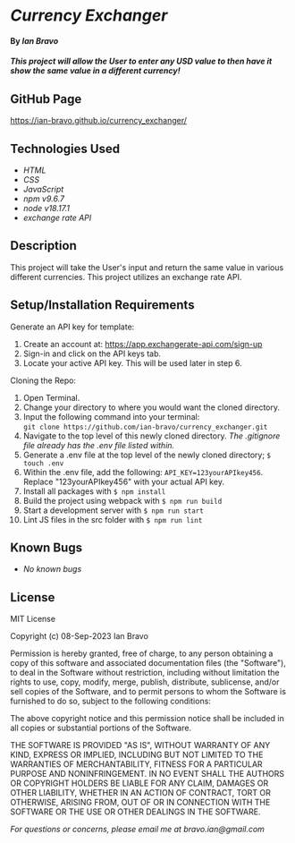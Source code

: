 # _Currency Exchanger_

#### By _**Ian Bravo**_

#### _This project will allow the User to enter any USD value to then have it show the same value in a different currency!_

## GitHub Page ##

https://ian-bravo.github.io/currency_exchanger/


## Technologies Used

* _HTML_
* _CSS_
* _JavaScript_
* _npm v9.6.7_
* _node v18.17.1_
* _exchange rate API_


## Description

This project will take the User's input and return the same value in various different currencies. This project utilizes an exchange rate API.

## Setup/Installation Requirements

Generate an API key for template:
1. Create an account at: https://app.exchangerate-api.com/sign-up
2. Sign-in and click on the API keys tab.
3. Locate your active API key. This will be used later in step 6.

Cloning the Repo:
1. Open Terminal.
2. Change your directory to where you would want the cloned directory.
3. Input the following command into your terminal:  
 `git clone https://github.com/ian-bravo/currency_exchanger.git`
4. Navigate to the top level of this newly cloned directory. _The .gitignore file already has the .env file listed within._
5. Generate a .env file at the top level of the newly cloned directory; `$ touch .env`
6. Within the .env file, add the following: `API_KEY=123yourAPIkey456`. Replace "123yourAPIkey456" with your actual API key.
7. Install all packages with `$ npm install`
8. Build the project using webpack with `$ npm run build`
9. Start a development server with `$ npm run start`
10. Lint JS files in the src folder with `$ npm run lint`


## Known Bugs

* _No known bugs_


## License

MIT License  

Copyright (c) 08-Sep-2023 Ian Bravo  

Permission is hereby granted, free of charge, to any person obtaining a copy of this software and associated documentation files (the "Software"), to deal in the Software without restriction, including without limitation the rights to use, copy, modify, merge, publish, distribute, sublicense, and/or sell copies of the Software, and to permit persons to whom the Software is furnished to do so, subject to the following conditions:  

The above copyright notice and this permission notice shall be included in all copies or substantial portions of the Software.  

THE SOFTWARE IS PROVIDED "AS IS", WITHOUT WARRANTY OF ANY KIND, EXPRESS OR IMPLIED, INCLUDING BUT NOT LIMITED TO THE WARRANTIES OF MERCHANTABILITY, FITNESS FOR A PARTICULAR PURPOSE AND NONINFRINGEMENT. IN NO EVENT SHALL THE AUTHORS OR COPYRIGHT HOLDERS BE LIABLE FOR ANY CLAIM, DAMAGES OR OTHER LIABILITY, WHETHER IN AN ACTION OF CONTRACT, TORT OR OTHERWISE, ARISING FROM, OUT OF OR IN CONNECTION WITH THE SOFTWARE OR THE USE OR OTHER DEALINGS IN THE SOFTWARE.



_For questions or concerns, please email me at bravo.ian@gmail.com_